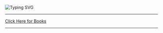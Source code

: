 ![Typing SVG](https://readme-typing-svg.herokuapp.com?font=Lemon&duration=2000&pause=1000&color=3BF700&width=435&lines=Hey+Hackers.......;This+for+you!..😉;)

---

<a href="https://drive.google.com/drive/folders/1BGYXmlAubt3ZegLp9qX0YYqoEPHo-7UX?usp=drive_link">Click Here for Books</a>

---
